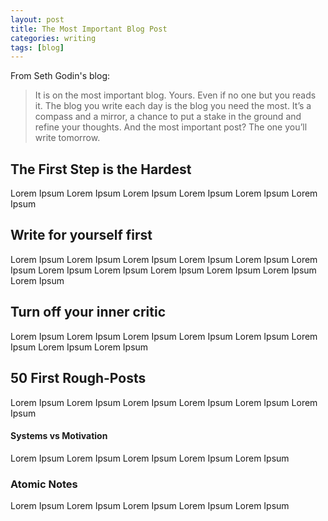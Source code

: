 ```yaml
---
layout: post
title: The Most Important Blog Post
categories: writing
tags: [blog]
---
```



From Seth Godin's blog: 

> It is on the most important blog. 
Yours. 
Even if no one but you reads it. The blog you write each day is the blog you need the most. It’s a 	compass and a mirror, a chance to put a stake in the ground and refine your thoughts. 
And the most important post? The one you’ll write tomorrow.

## The First Step is the Hardest
Lorem Ipsum Lorem Ipsum Lorem Ipsum Lorem Ipsum Lorem Ipsum Lorem Ipsum 

## Write for yourself first
Lorem Ipsum Lorem Ipsum Lorem Ipsum Lorem Ipsum Lorem Ipsum Lorem Ipsum Lorem Ipsum Lorem Ipsum Lorem Ipsum Lorem Ipsum Lorem Ipsum Lorem Ipsum 
## Turn off your inner critic
Lorem Ipsum Lorem Ipsum Lorem Ipsum Lorem Ipsum Lorem Ipsum Lorem Ipsum Lorem Ipsum Lorem Ipsum 
## 50 First Rough-Posts
Lorem Ipsum Lorem Ipsum Lorem Ipsum Lorem Ipsum Lorem Ipsum Lorem Ipsum 
#### Systems vs Motivation
Lorem Ipsum Lorem Ipsum Lorem Ipsum Lorem Ipsum Lorem Ipsum 

### Atomic Notes
Lorem Ipsum Lorem Ipsum Lorem Ipsum Lorem Ipsum Lorem Ipsum 